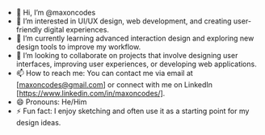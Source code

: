 - 👋 Hi, I’m @maxoncodes
- 👀 I’m interested in UI/UX design, web development, and creating user-friendly digital experiences.
- 🌱 I’m currently learning advanced interaction design and exploring new design tools to improve my workflow.
- 💞️ I’m looking to collaborate on projects that involve designing user interfaces, improving user experiences, or developing web applications.
- 📫 How to reach me: You can contact me via email at [maxoncodes@gmail.com] or connect with me on LinkedIn [https://www.linkedin.com/in/maxoncodes/].
- 😄 Pronouns: He/Him
- ⚡ Fun fact: I enjoy sketching and often use it as a starting point for my design ideas.

